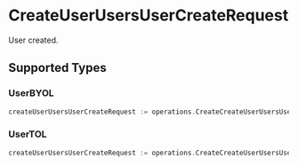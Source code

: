 # CreateUserUsersUserCreateRequest

User created.


## Supported Types

### UserBYOL

```go
createUserUsersUserCreateRequest := operations.CreateCreateUserUsersUserCreateRequestUserBYOL(operations.UserBYOL{/* values here */})
```

### UserTOL

```go
createUserUsersUserCreateRequest := operations.CreateCreateUserUsersUserCreateRequestUserTOL(operations.UserTOL{/* values here */})
```

